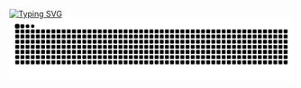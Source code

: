 [![Typing SVG](https://readme-typing-svg.demolab.com?font=Fira+Code&size=30&pause=1000&color=929126&background=FF4EB400&center=true&vCenter=true&width=435&lines=%F0%9F%98%8BLeon+ReadMe%F0%9F%98%8B)](https://git.io/typing-svg)
![image](https://github.com/exidematiX/exidematiX/blob/main/68747470733a2f2f63646e2e6a7364656c6976722e6e65742f67682f4c616e6c755a2f4c616e6c755a406f75747075742f6769746875622d636f6e747269627574696f6e2d677269642d736e616b652e737667.svg)
